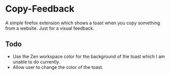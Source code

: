 # Copy-Feedback
 
A simple firefox extension which shows a toast when you copy something from a website. Just for a visual feedback. 

## Todo
- Use the Zen workspace color for the background of the toast which I am unable to do currently.
- Allow user to change the color of the toast. 
